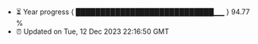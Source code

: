 - ⏳ Year progress { ████████████████████████████▁▁ } 94.77 %
- ⏰ Updated on Tue, 12 Dec 2023 22:16:50 GMT

